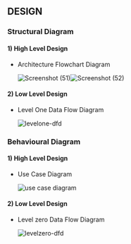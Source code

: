 ## DESIGN

### Structural Diagram
 #### 1) High Level Design
  * Architecture Flowchart Diagram
     
     ![Screenshot (51)](https://user-images.githubusercontent.com/98866123/154612181-1d07ff1e-1740-4483-96cb-7e540786f966.png)![Screenshot (52)](https://user-images.githubusercontent.com/98866123/154612305-24949bf4-e1ba-4d41-926b-7816f3ccb4ad.png)

 #### 2) Low Level Design
  * Level One Data Flow Diagram
     
     ![levelone-dfd](https://user-images.githubusercontent.com/98866123/153324378-44e9320b-baf5-42ec-8861-ba362c48e59d.png)



### Behavioural Diagram
 #### 1) High Level Design
  * Use Case Diagram
      
      ![use case diagram](https://user-images.githubusercontent.com/98866123/153323603-f2348596-5847-4d6b-8fe9-60d7612d7fdd.png)
 #### 2) Low Level Design
 * Level zero Data Flow Diagram

     ![levelzero-dfd](https://user-images.githubusercontent.com/98866123/153324588-38b7520a-6cda-4866-b34b-095ec6b91e82.png)
    
 
   


      

    

    

